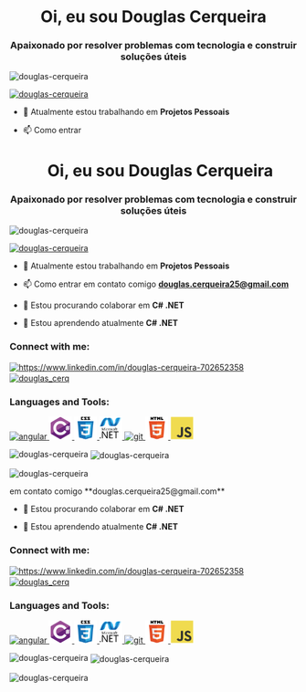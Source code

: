 <h1 align="center">Oi, eu sou Douglas Cerqueira</h1>
<h3 align="center">Apaixonado por resolver problemas com tecnologia e construir soluções úteis</h3>

<p align="left"> <img src="https://komarev.com/ghpvc/?username=douglas-cerqueira&label=Profile%20views&color=0e75b6&style=flat" alt="douglas-cerqueira" /> </p>

<p align="left"> <a href="https://github.com/ryo-ma/github-profile-trophy"><img src="https://github-profile-trophy.vercel.app/?username=douglas-cerqueira" alt="douglas-cerqueira" /></a> </p>

- 🔭 Atualmente estou trabalhando em **Projetos Pessoais**

- 📫 Como entrar <h1 align="center">Oi, eu sou Douglas Cerqueira</h1>
<h3 align="center">Apaixonado por resolver problemas com tecnologia e construir soluções úteis</h3>

<p align="left"> <img src="https://komarev.com/ghpvc/?username=douglas-cerqueira&label=Profile%20views&color=0e75b6&style=flat" alt="douglas-cerqueira" /> </p>

<p align="left"> <a href="https://github.com/ryo-ma/github-profile-trophy"><img src="https://github-profile-trophy.vercel.app/?username=douglas-cerqueira" alt="douglas-cerqueira" /></a> </p>

- 🔭 Atualmente estou trabalhando em **Projetos Pessoais**

- 📫 Como entrar em contato comigo **douglas.cerqueira25@gmail.com**

- 👯 Estou procurando colaborar em **C# .NET**

- 🌱 Estou aprendendo atualmente **C# .NET**

<h3 align="left">Connect with me:</h3>
<p align="left">
<a href="https://linkedin.com/in/https://www.linkedin.com/in/douglas-cerqueira-702652358" target="blank"><img align="center" src="https://raw.githubusercontent.com/rahuldkjain/github-profile-readme-generator/master/src/images/icons/Social/linked-in-alt.svg" alt="https://www.linkedin.com/in/douglas-cerqueira-702652358" height="30" width="40" /></a>
<a href="https://discord.gg/douglas_cerq" target="blank"><img align="center" src="https://raw.githubusercontent.com/rahuldkjain/github-profile-readme-generator/master/src/images/icons/Social/discord.svg" alt="douglas_cerq" height="30" width="40" /></a>
</p>

<h3 align="left">Languages and Tools:</h3>
<p align="left"> <a href="https://angular.io" target="_blank" rel="noreferrer"> <img src="https://angular.io/assets/images/logos/angular/angular.svg" alt="angular" width="40" height="40"/> </a> <a href="https://www.w3schools.com/cs/" target="_blank" rel="noreferrer"> <img src="https://raw.githubusercontent.com/devicons/devicon/master/icons/csharp/csharp-original.svg" alt="csharp" width="40" height="40"/> </a> <a href="https://www.w3schools.com/css/" target="_blank" rel="noreferrer"> <img src="https://raw.githubusercontent.com/devicons/devicon/master/icons/css3/css3-original-wordmark.svg" alt="css3" width="40" height="40"/> </a> <a href="https://dotnet.microsoft.com/" target="_blank" rel="noreferrer"> <img src="https://raw.githubusercontent.com/devicons/devicon/master/icons/dot-net/dot-net-original-wordmark.svg" alt="dotnet" width="40" height="40"/> </a> <a href="https://git-scm.com/" target="_blank" rel="noreferrer"> <img src="https://www.vectorlogo.zone/logos/git-scm/git-scm-icon.svg" alt="git" width="40" height="40"/> </a> <a href="https://www.w3.org/html/" target="_blank" rel="noreferrer"> <img src="https://raw.githubusercontent.com/devicons/devicon/master/icons/html5/html5-original-wordmark.svg" alt="html5" width="40" height="40"/> </a> <a href="https://developer.mozilla.org/en-US/docs/Web/JavaScript" target="_blank" rel="noreferrer"> <img src="https://raw.githubusercontent.com/devicons/devicon/master/icons/javascript/javascript-original.svg" alt="javascript" width="40" height="40"/> </a> </p>

<p><img align="left" src="https://github-readme-stats.vercel.app/api/top-langs?username=douglas-cerqueira&show_icons=true&locale=en&layout=compact" alt="douglas-cerqueira" /></p>

<p>&nbsp;<img align="center" src="https://github-readme-stats.vercel.app/api?username=douglas-cerqueira&show_icons=true&locale=en" alt="douglas-cerqueira" /></p>

<p><img align="center" src="https://github-readme-streak-stats.herokuapp.com/?user=douglas-cerqueira&" alt="douglas-cerqueira" /></p>
em contato comigo **douglas.cerqueira25@gmail.com**

- 👯 Estou procurando colaborar em **C# .NET**

- 🌱 Estou aprendendo atualmente **C# .NET**

<h3 align="left">Connect with me:</h3>
<p align="left">
<a href="https://linkedin.com/in/https://www.linkedin.com/in/douglas-cerqueira-702652358" target="blank"><img align="center" src="https://raw.githubusercontent.com/rahuldkjain/github-profile-readme-generator/master/src/images/icons/Social/linked-in-alt.svg" alt="https://www.linkedin.com/in/douglas-cerqueira-702652358" height="30" width="40" /></a>
<a href="https://discord.gg/douglas_cerq" target="blank"><img align="center" src="https://raw.githubusercontent.com/rahuldkjain/github-profile-readme-generator/master/src/images/icons/Social/discord.svg" alt="douglas_cerq" height="30" width="40" /></a>
</p>

<h3 align="left">Languages and Tools:</h3>
<p align="left"> <a href="https://angular.io" target="_blank" rel="noreferrer"> <img src="https://angular.io/assets/images/logos/angular/angular.svg" alt="angular" width="40" height="40"/> </a> <a href="https://www.w3schools.com/cs/" target="_blank" rel="noreferrer"> <img src="https://raw.githubusercontent.com/devicons/devicon/master/icons/csharp/csharp-original.svg" alt="csharp" width="40" height="40"/> </a> <a href="https://www.w3schools.com/css/" target="_blank" rel="noreferrer"> <img src="https://raw.githubusercontent.com/devicons/devicon/master/icons/css3/css3-original-wordmark.svg" alt="css3" width="40" height="40"/> </a> <a href="https://dotnet.microsoft.com/" target="_blank" rel="noreferrer"> <img src="https://raw.githubusercontent.com/devicons/devicon/master/icons/dot-net/dot-net-original-wordmark.svg" alt="dotnet" width="40" height="40"/> </a> <a href="https://git-scm.com/" target="_blank" rel="noreferrer"> <img src="https://www.vectorlogo.zone/logos/git-scm/git-scm-icon.svg" alt="git" width="40" height="40"/> </a> <a href="https://www.w3.org/html/" target="_blank" rel="noreferrer"> <img src="https://raw.githubusercontent.com/devicons/devicon/master/icons/html5/html5-original-wordmark.svg" alt="html5" width="40" height="40"/> </a> <a href="https://developer.mozilla.org/en-US/docs/Web/JavaScript" target="_blank" rel="noreferrer"> <img src="https://raw.githubusercontent.com/devicons/devicon/master/icons/javascript/javascript-original.svg" alt="javascript" width="40" height="40"/> </a> </p>

<p><img align="left" src="https://github-readme-stats.vercel.app/api/top-langs?username=douglas-cerqueira&show_icons=true&locale=en&layout=compact" alt="douglas-cerqueira" /></p>

<p>&nbsp;<img align="center" src="https://github-readme-stats.vercel.app/api?username=douglas-cerqueira&show_icons=true&locale=en" alt="douglas-cerqueira" /></p>

<p><img align="center" src="https://github-readme-streak-stats.herokuapp.com/?user=douglas-cerqueira&" alt="douglas-cerqueira" /></p>
